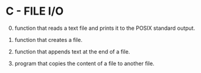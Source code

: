 # C - FILE I/O

0. function that reads a text file and prints it to the POSIX standard output.

1. function that creates a file.

2. function that appends text at the end of a file.

3. program that copies the content of a file to another file.

